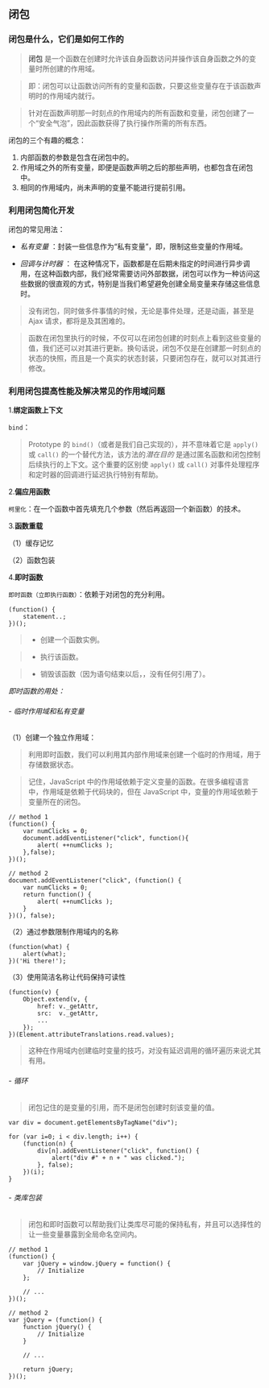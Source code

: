 ## 闭包

### 闭包是什么，它们是如何工作的

> **闭包** 是一个函数在创建时允许该自身函数访问并操作该自身函数之外的变量时所创建的作用域。

> 即：闭包可以让函数访问所有的变量和函数，只要这些变量存在于该函数声明时的作用域内就行。

> 针对在函数声明那一时刻点的作用域内的所有函数和变量，闭包创建了一个“安全气泡”，因此函数获得了执行操作所需的所有东西。

闭包的三个有趣的概念：

1. 内部函数的参数是包含在闭包中的。
2. 作用域之外的所有变量，即便是函数声明之后的那些声明，也都包含在闭包中。
3. 相同的作用域内，尚未声明的变量不能进行提前引用。

### 利用闭包简化开发

闭包的常见用法：

- *私有变量* ：封装一些信息作为“私有变量”，即，限制这些变量的作用域。

- *回调与计时器* ： 在这种情况下，函数都是在后期未指定的时间进行异步调用，在这种函数内部，我们经常需要访问外部数据，闭包可以作为一种访问这些数据的很直观的方式，特别是当我们希望避免创建全局变量来存储这些信息时。

> 没有闭包，同时做多件事情的时候，无论是事件处理，还是动画，甚至是 Ajax 请求，都将是及其困难的。

> 函数在闭包里执行的时候，不仅可以在闭包创建的时刻点上看到这些变量的值，我们还可以对其进行更新。换句话说，闭包不仅是在创建那一时刻点的状态的快照，而且是一个真实的状态封装，只要闭包存在，就可以对其进行修改。

### 利用闭包提高性能及解决常见的作用域问题

1.**绑定函数上下文**

 `bind`：

> Prototype 的 `bind()`（或者是我们自己实现的），并不意味着它是 `apply()` 或 `call()` 的一个替代方法，该方法的*潜在目的* 是通过匿名函数和闭包控制后续执行的上下文。这个重要的区别使 `apply()` 或 `call()` 对事件处理程序和定时器的回调进行延迟执行特别有帮助。

2.**偏应用函数**

`柯里化`：在一个函数中首先填充几个参数（然后再返回一个新函数）的技术。

3.**函数重载**

（1）缓存记忆

（2）函数包装

4.**即时函数**

`即时函数（立即执行函数）`：依赖于对闭包的充分利用。

	(function() {
		statement..;
	})();

> - 创建一个函数实例。

> - 执行该函数。

> - 销毁该函数（因为语句结束以后，，没有任何引用了）。

*即时函数的用处：*

###### - 临时作用域和私有变量

（1）创建一个独立作用域：

> 利用即时函数，我们可以利用其内部作用域来创建一个临时的作用域，用于存储数据状态。

> 记住，JavaScript 中的作用域依赖于定义变量的函数。在很多编程语言中，作用域是依赖于代码块的，但在 JavaScript 中，变量的作用域依赖于变量所在的闭包。

	// method 1	
	(function() {
		var numClicks = 0;
		document.addEventListener("click", function(){
			alert( ++numClicks );
		},false);
	})();
	
	// method 2
	document.addEventListener("click", (function() {
		var numClicks = 0;
		return function() {
			alert( ++numClicks );
		}
	})(), false);

（2）通过参数限制作用域内的名称

	(function(what) {
		alert(what);
	})('Hi there!');

（3）使用简洁名称让代码保持可读性

	(function(v) {
		Object.extend(v, {
			href: v._getAttr,
			src:  v._getAttr,
			...
		});
	})(Element.attributeTranslations.read.values);

> 这种在作用域内创建临时变量的技巧，对没有延迟调用的循环遍历来说尤其有用。

###### - 循环

> 闭包记住的是变量的引用，而不是闭包创建时刻该变量的值。

	var div = document.getElementsByTagName("div");
	
	for (var i=0; i < div.length; i++) {
		(function(n) {
			div[n].addEventListener("click", function() {
				alert("div #" + n + " was clicked.");
			}, false);
		})(i);
	}

###### - 类库包装

> 闭包和即时函数可以帮助我们让类库尽可能的保持私有，并且可以选择性的让一些变量暴露到全局命名空间内。

	// method 1
	(function() {
		var jQuery = window.jQuery = function() {
			// Initialize
		};

		// ...
	})();

	// method 2
	var jQuery = (function() {
		function jQuery() {
			// Initialize
		}

		// ...

		return jQuery;
	})();